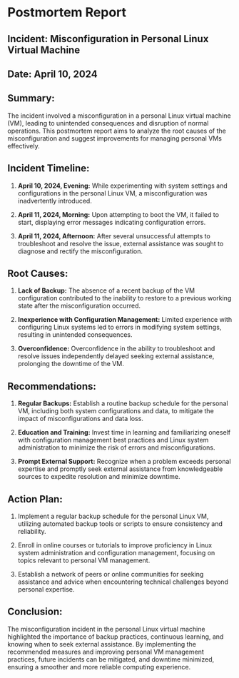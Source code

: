 # **Postmortem Report**

## **Incident:** Misconfiguration in Personal Linux Virtual Machine

## **Date:** April 10, 2024

## **Summary:**
The incident involved a misconfiguration in a personal Linux virtual machine (VM), leading to unintended consequences and disruption of normal operations. This postmortem report aims to analyze the root causes of the misconfiguration and suggest improvements for managing personal VMs effectively.

## **Incident Timeline:**
1. **April 10, 2024, Evening:** While experimenting with system settings and configurations in the personal Linux VM, a misconfiguration was inadvertently introduced.

2. **April 11, 2024, Morning:** Upon attempting to boot the VM, it failed to start, displaying error messages indicating configuration errors.

3. **April 11, 2024, Afternoon:** After several unsuccessful attempts to troubleshoot and resolve the issue, external assistance was sought to diagnose and rectify the misconfiguration.

## **Root Causes:**
1. **Lack of Backup:** The absence of a recent backup of the VM configuration contributed to the inability to restore to a previous working state after the misconfiguration occurred.

2. **Inexperience with Configuration Management:** Limited experience with configuring Linux systems led to errors in modifying system settings, resulting in unintended consequences.

3. **Overconfidence:** Overconfidence in the ability to troubleshoot and resolve issues independently delayed seeking external assistance, prolonging the downtime of the VM.

## **Recommendations:**
1. **Regular Backups:** Establish a routine backup schedule for the personal VM, including both system configurations and data, to mitigate the impact of misconfigurations and data loss.

2. **Education and Training:** Invest time in learning and familiarizing oneself with configuration management best practices and Linux system administration to minimize the risk of errors and misconfigurations.

3. **Prompt External Support:** Recognize when a problem exceeds personal expertise and promptly seek external assistance from knowledgeable sources to expedite resolution and minimize downtime.

## **Action Plan:**
1. Implement a regular backup schedule for the personal Linux VM, utilizing automated backup tools or scripts to ensure consistency and reliability.

2. Enroll in online courses or tutorials to improve proficiency in Linux system administration and configuration management, focusing on topics relevant to personal VM management.

3. Establish a network of peers or online communities for seeking assistance and advice when encountering technical challenges beyond personal expertise.

## **Conclusion:**
The misconfiguration incident in the personal Linux virtual machine highlighted the importance of backup practices, continuous learning, and knowing when to seek external assistance. By implementing the recommended measures and improving personal VM management practices, future incidents can be mitigated, and downtime minimized, ensuring a smoother and more reliable computing experience.
